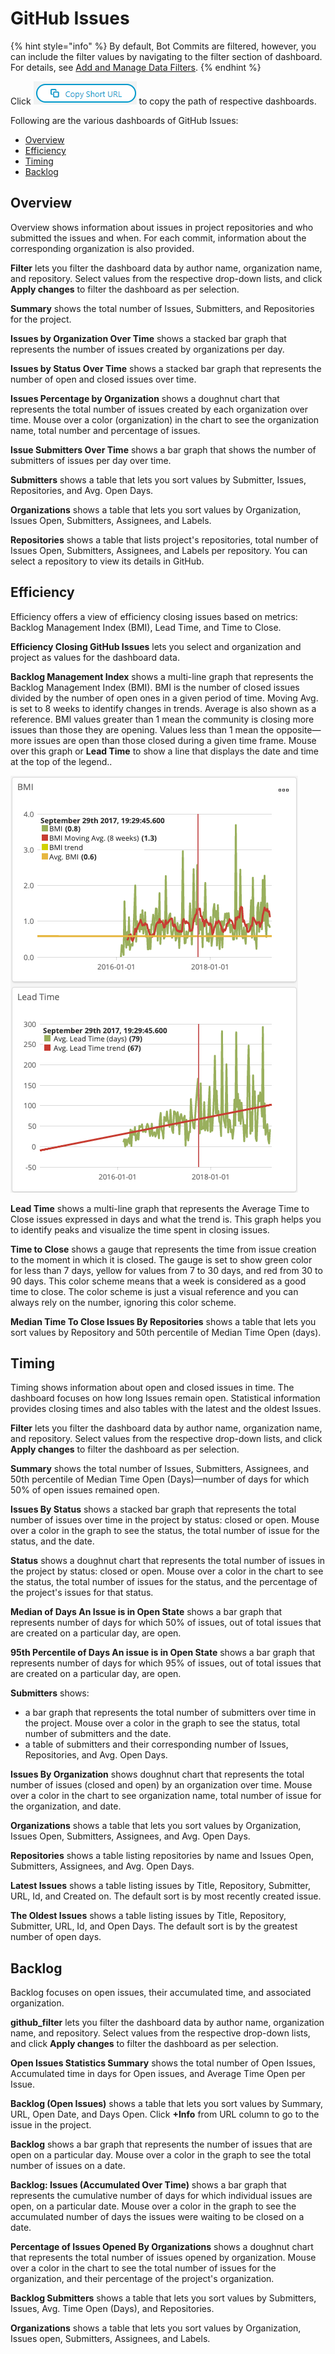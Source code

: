 # GitHub Issues

{% hint style="info" %}
By default, Bot Commits are filtered, however, you can include the filter values by navigating to the filter section of dashboard. For details, see [Add and Manage Data Filters](../../filtering-data/add-and-manage-data-filters.md).
{% endhint %}

Click ![](../../../../.gitbook/assets/copy-short-url.png) to copy the path of respective dashboards.

Following are the various dashboards of GitHub Issues:

* [Overview](github-issues.md#overview)
* [Efficiency](github-issues.md#efficiency)
* [Timing](github-issues.md#timing)
* [Backlog](github-issues.md#backlog)

## Overview

Overview shows information about issues in project repositories and who submitted the issues and when. For each commit, information about the corresponding organization is also provided.

**Filter** lets you filter the dashboard data by author name, organization name, and repository. Select values from the respective drop-down lists, and click **Apply changes** to filter the dashboard as per selection.

**Summary** shows the total number of Issues, Submitters, and Repositories for the project.

**Issues by Organization Over Time** shows a stacked bar graph that represents the number of issues created by organizations per day.

**Issues by Status Over Time** shows a stacked bar graph that represents the number of open and closed issues over time.

**Issues Percentage by Organization** shows a doughnut chart that represents the total number of issues created by each organization over time. Mouse over a color \(organization\) in the chart to see the organization name, total number and percentage of issues.

**Issue Submitters Over Time** shows a bar graph that shows the number of submitters of issues per day over time.

**Submitters** shows a table that lets you sort values by Submitter, Issues, Repositories, and Avg. Open Days.

**Organizations** shows a table that lets you sort values by Organization, Issues Open, Submitters, Assignees, and Labels. 

**Repositories** shows a table that lists project's repositories, total number of Issues Open, Submitters, Assignees, and Labels per repository. You can select a repository to view its details in GitHub.

## Efficiency

Efficiency offers a view of efficiency closing issues based on metrics: Backlog Management Index \(BMI\), Lead Time, and Time to Close.

**Efficiency Closing GitHub Issues** lets you select and organization and project as values for the dashboard data.

**Backlog Management Index** shows a multi-line graph that represents the Backlog Management Index \(BMI\). BMI is the number of closed issues divided by the number of open ones in a given period of time. Moving Avg. is set to 8 weeks to identify changes in trends. Average is also shown as a reference. BMI values greater than 1 mean the community is closing more issues than those they are opening. Values less than 1 mean the opposite—more issues are open than those closed during a given time frame. Mouse over this graph or **Lead Time** to show a line that displays the date and time at the top of the legend..

![](../../../../.gitbook/assets/18088239.png)

**Lead Time** shows a multi-line graph that represents the Average Time to Close issues expressed in days and what the trend is. This graph helps you to identify peaks and visualize the time spent in closing issues.

**Time to Close** shows a gauge that represents the time from issue creation to the moment in which it is closed. The gauge is set to show green color for less than 7 days, yellow for values from 7 to 30 days, and red from 30 to 90 days. This color scheme means that a week is considered as a good time to close. The color scheme is just a visual reference and you can always rely on the number, ignoring this color scheme.

**Median Time To Close Issues By Repositories** shows a table that lets you sort values by Repository and 50th percentile of Median Time Open \(days\).

## Timing

Timing shows information about open and closed issues in time. The dashboard focuses on how long Issues remain open. Statistical information provides closing times and also tables with the latest and the oldest Issues.

**Filter** lets you filter the dashboard data by author name, organization name, and repository. Select values from the respective drop-down lists, and click **Apply changes** to filter the dashboard as per selection.

**Summary** shows the total number of Issues, Submitters, Assignees, and 50th percentile of Median Time Open \(Days\)—number of days for which 50% of open issues remained open.

**Issues By Status** shows a stacked bar graph that represents the total number of issues over time in the project by status: closed or open. Mouse over a color in the graph to see the status, the total number of issue for the status, and the date.

**Status** shows a doughnut chart that represents the total number of issues in the project by status: closed or open. Mouse over a color in the chart to see the status, the total number of issues for the status, and the percentage of the project's issues for that status.

**Median of Days An Issue is in Open State** shows a bar graph that represents number of days for which 50% of issues, out of total issues that are created on a particular day, are open.

**95th Percentile of Days An issue is in Open State** shows a bar graph that represents number of days for which 95% of issues, out of total issues that are created on a particular day, are open.

**Submitters** shows:

* a bar graph that represents the total number of submitters over time in the project. Mouse over a color in the graph to see the status, total number of submitters and the date.
* a table of submitters and their corresponding number of Issues, Repositories, and Avg. Open Days.

**Issues By Organization** shows doughnut chart that represents the total number of issues \(closed and open\) by an organization over time. Mouse over a color in the chart to see organization name, total number of issue for the organization, and date.

**Organizations** shows a table that lets you sort values by Organization, Issues Open, Submitters, Assignees, and Avg. Open Days.

**Repositories** shows a table listing repositories by name and Issues Open, Submitters, Assignees, and Avg. Open Days.

**Latest Issues** shows a table listing issues by Title, Repository, Submitter, URL, Id, and Created on. The default sort is by most recently created issue.

**The Oldest Issues** shows a table listing issues by Title, Repository, Submitter, URL, Id, and Open Days. The default sort is by the greatest number of open days.

## Backlog

Backlog focuses on open issues, their accumulated time, and associated organization.

**github\_filter** lets you filter the dashboard data by author name, organization name, and repository. Select values from the respective drop-down lists, and click **Apply changes** to filter the dashboard as per selection.

**Open Issues Statistics Summary** shows the total number of Open Issues, Accumulated time in days for Open issues, and Average Time Open per Issue.

**Backlog \(Open Issues\)** shows a table that lets you sort values by Summary, URL, Open Date, and Days Open. Click **+Info** from URL column to go to the issue in the project.

**Backlog** shows a bar graph that represents the number of issues that are open on a particular day. Mouse over a color in the graph to see the total number of issues on a date.

**Backlog: Issues \(Accumulated Over Time\)** shows a bar graph that represents the cumulative number of days for which individual issues are open, on a particular date. Mouse over a color in the graph to see the accumulated number of days the issues were waiting to be closed on a date.

**Percentage of Issues Opened By Organizations** shows a doughnut chart that represents the total number of issues opened by organization. Mouse over a color in the chart to see the total number of issues for the organization, and their percentage of the project's organization.

**Backlog Submitters** shows a table that lets you sort values by Submitters, Issues, Avg. Time Open \(Days\), and Repositories.

**Organizations** shows a table that lets you sort values by Organization, Issues open, Submitters, Assignees, and Labels.

